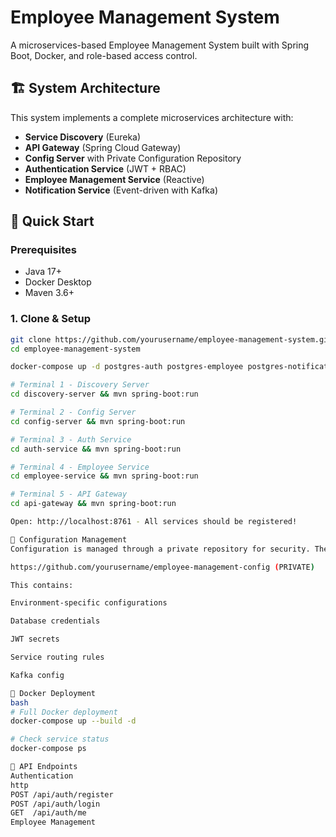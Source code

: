 # Employee Management System

A microservices-based Employee Management System built with Spring Boot, Docker, and role-based access control.

## 🏗️ System Architecture

This system implements a complete microservices architecture with:

- **Service Discovery** (Eureka)
- **API Gateway** (Spring Cloud Gateway)
- **Config Server** with Private Configuration Repository
- **Authentication Service** (JWT + RBAC)
- **Employee Management Service** (Reactive)
- **Notification Service** (Event-driven with Kafka)

## 🚀 Quick Start

### Prerequisites
- Java 17+
- Docker Desktop
- Maven 3.6+

### 1. Clone & Setup
```bash
git clone https://github.com/yourusername/employee-management-system.git
cd employee-management-system

docker-compose up -d postgres-auth postgres-employee postgres-notification zookeeper kafka

# Terminal 1 - Discovery Server
cd discovery-server && mvn spring-boot:run

# Terminal 2 - Config Server  
cd config-server && mvn spring-boot:run

# Terminal 3 - Auth Service
cd auth-service && mvn spring-boot:run

# Terminal 4 - Employee Service
cd employee-service && mvn spring-boot:run

# Terminal 5 - API Gateway
cd api-gateway && mvn spring-boot:run

Open: http://localhost:8761 - All services should be registered!

🔧 Configuration Management
Configuration is managed through a private repository for security. The interview panel has been granted access to:

https://github.com/yourusername/employee-management-config (PRIVATE)

This contains:

Environment-specific configurations

Database credentials

JWT secrets

Service routing rules

Kafka config

🐳 Docker Deployment
bash
# Full Docker deployment
docker-compose up --build -d

# Check service status
docker-compose ps

📡 API Endpoints
Authentication
http
POST /api/auth/register
POST /api/auth/login
GET  /api/auth/me
Employee Management
